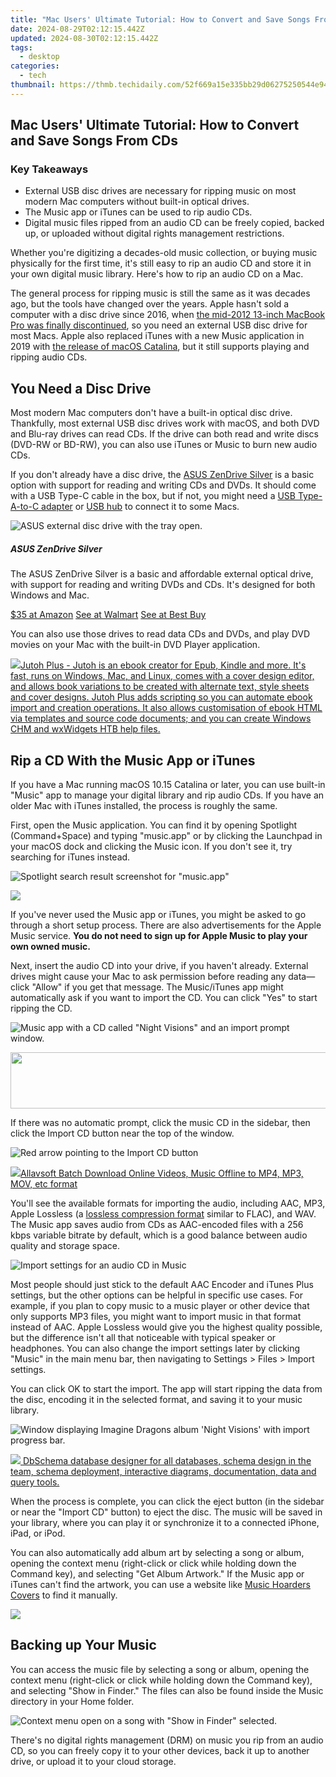 ```yaml
---
title: "Mac Users' Ultimate Tutorial: How to Convert and Save Songs From CDs"
date: 2024-08-29T02:12:15.442Z
updated: 2024-08-30T02:12:15.442Z
tags:
  - desktop
categories:
  - tech
thumbnail: https://thmb.techidaily.com/52f669a15e335bb29d06275250544e9470586ee079bd1c12147b53606781363c.jpg
---
```


## Mac Users' Ultimate Tutorial: How to Convert and Save Songs From CDs

### Key Takeaways

* External USB disc drives are necessary for ripping music on most modern Mac computers without built-in optical drives.
* The Music app or iTunes can be used to rip audio CDs.
* Digital music files ripped from an audio CD can be freely copied, backed up, or uploaded without digital rights management restrictions.

 Whether you're digitizing a decades-old music collection, or buying music physically for the first time, it's still easy to rip an audio CD and store it in your own digital music library. Here's how to rip an audio CD on a Mac.

 The general process for ripping music is still the same as it was decades ago, but the tools have changed over the years. Apple hasn't sold a computer with a disc drive since 2016, when [the mid-2012 13-inch MacBook Pro was finally discontinued](https://www.macrumors.com/2022/01/15/mid-2012-13-inch-macbook-pro-vintage/), so you need an external USB disc drive for most Macs. Apple also replaced iTunes with a new Music application in 2019 with [the release of macOS Catalina](https://youtube-lab.techidaily.com/24-crafting-shareable-moments-a-guide-to-enhanced-viewership-in-15-second-videos/), but it still supports playing and ripping audio CDs.

##  You Need a Disc Drive

 Most modern Mac computers don't have a built-in optical disc drive. Thankfully, most external USB disc drives work with macOS, and both DVD and Blu-ray drives can read CDs. If the drive can both read and write discs (DVD-RW or BD-RW), you can also use iTunes or Music to burn new audio CDs.

 If you don't already have a disc drive, the [ASUS ZenDrive Silver](https://www.amazon.com/ASUS-ZenDrive-External-Compatible-BackItUp/dp/B076CY7PW5?tag=hotoge-20&ascsubtag=UUhtgUeUpU2003190&asc%5Frefurl=https%3A%2F%2Fwww.howtogeek.com%2Fhow-to-rip-audio-cd-mac%2F&asc%5Fcampaign=Evergreen) is a basic option with support for reading and writing CDs and DVDs. It should come with a USB Type-C cable in the box, but if not, you might need a [USB Type-A-to-C adapter](https://www.amazon.com/Amazon-Basics-Converter-High-Speed-Certified/dp/B01GGKYXVE?tag=hotoge-20&ascsubtag=UUhtgUeUpU2003190&asc%5Frefurl=https%3A%2F%2Fwww.howtogeek.com%2Fhow-to-rip-audio-cd-mac%2F&asc%5Fcampaign=Evergreen) or [USB hub](https://extra-approaches.techidaily.com/2024-approved-joint-venture-campaigns-for-brands-on-video-platforms/) to connect it to some Macs.

![ASUS external disc drive with the tray open.](https://static1.howtogeekimages.com/wordpress/wp-content/uploads/2024/05/51y-aw6sijl-_ac_sl1000_.jpg) 

#####  ASUS ZenDrive Silver

The ASUS ZenDrive Silver is a basic and affordable external optical drive, with support for reading and writing DVDs and CDs. It's designed for both Windows and Mac.

[$35 at Amazon](https://www.amazon.com/ASUS-ZenDrive-External-Compatible-BackItUp/dp/B076CY7PW5?tag=hotoge-20&ascsubtag=UUhtgUeUpU2003190&asc%5Frefurl=https%3A%2F%2Fwww.howtogeek.com%2Fhow-to-rip-audio-cd-mac%2F&asc%5Fcampaign=Evergreen) [See at Walmart](https://www.walmart.com/ip/ASUS-ZenDrive-U9M-ultra-slim-portable-8X-DVD-burner-M-DISC-support-lifetime-data-backup-compatible-USB-Type-C-Type-A-Windows-Mac-OS/497181421) [See at Best Buy](https://shop-links.co/link/?exclusive=1&publisher_slug=itechdaily19598&url=https%3A%2F%2Fwww.bestbuy.com%2Fsite%2Fasus-zendrive-8x-max-dvd-write-speed-external-usb-2-0-dvdrw-cd-rw-drive-black%2F6285911.p%3FskuId%3D6285911) 

 You can also use those drives to read data CDs and DVDs, and play DVD movies on your Mac with the built-in DVD Player application.

<!-- affiliate ads begin -->
<a href="https://secure.2checkout.com/order/checkout.php?PRODS=4699091&QTY=1&AFFILIATE=108875&CART=1"><img src="https://secure.avangate.com/images/merchant/bccefcc1b1eee9eca3ae4f5c1a281482/products/1_jutoh-logo-1200x1600.jpg" border="0">Jutoh Plus -  Jutoh is an ebook creator for Epub, Kindle and more. It's fast, runs on Windows, Mac, and Linux, comes with a cover design editor, and allows book variations to be created with alternate text, style sheets and cover designs. Jutoh Plus adds scripting so you can automate ebook import and creation operations. It also allows customisation of ebook HTML via templates and source code documents; and you can create Windows CHM and wxWidgets HTB help files. </a>
<!-- affiliate ads end -->
##  Rip a CD With the Music App or iTunes

 If you have a Mac running macOS 10.15 Catalina or later, you can use built-in "Music" app to manage your digital library and rip audio CDs. If you have an older Mac with iTunes installed, the process is roughly the same.

 First, open the Music application. You can find it by opening Spotlight (Command+Space) and typing "music.app" or by clicking the Launchpad in your macOS dock and clicking the Music icon. If you don't see it, try searching for iTunes instead.

![Spotlight search result screenshot for "music.app"](https://static1.howtogeekimages.com/wordpress/wp-content/uploads/2024/05/screenshot-2024-05-16-at-2-24-22-pm.png) 

<!-- affiliate ads begin -->
<a href="https://shop.systoolsgroup.com/affiliate.php?ACCOUNT=SYSTOOBY&AFFILIATE=108875&PATH=https%3A%2F%2Fwww.systoolsgroup.com%3FAFFILIATE%3D108875%26RESOURCE%3DSysTools%2BGmail%2BBackup"><img src="https://www.systoolsgroup.com/box/gmail-backup.png" border="0"></a>
<!-- affiliate ads end -->
 If you've never used the Music app or iTunes, you might be asked to go through a short setup process. There are also advertisements for the Apple Music service. **You do not need to sign up for Apple Music to play your own owned music.** 

 Next, insert the audio CD into your drive, if you haven't already. External drives might cause your Mac to ask permission before reading any data—click "Allow" if you get that message. The Music/iTunes app might automatically ask if you want to import the CD. You can click "Yes" to start ripping the CD.

![Music app with a CD called "Night Visions" and an import prompt window.](https://static1.howtogeekimages.com/wordpress/wp-content/uploads/2024/05/screenshot-2024-05-16-at-2-17-34-pm.png) 

<!-- affiliate ads begin -->
<a href="https://laganoo.pxf.io/c/5597632/1657399/16446" target="_top" id="1657399"><img src="//a.impactradius-go.com/display-ad/16446-1657399" border="0" alt="" width="728" height="90"/></a><img height="0" width="0" src="https://imp.pxf.io/i/5597632/1657399/16446" style="position:absolute;visibility:hidden;" border="0" />
<!-- affiliate ads end -->
 If there was no automatic prompt, click the music CD in the sidebar, then click the Import CD button near the top of the window.

![Red arrow pointing to the Import CD button](https://static1.howtogeekimages.com/wordpress/wp-content/uploads/2024/05/screenshot-2024-05-16-at-2-31-51-pm.png) 

<!-- affiliate ads begin -->
<a href="https://secure.2checkout.com/order/checkout.php?PRODS=4631056&QTY=1&AFFILIATE=108875&CART=1"><img src="https://secure.avangate.com/images/merchant/997e65474a248252883b485717f7d098/products/buy-windows.png" border="0">Allavsoft Batch Download Online Videos, Music Offline to MP4, MP3, MOV, etc format </a>
<!-- affiliate ads end -->
 You'll see the available formats for importing the audio, including AAC, MP3, Apple Lossless (a [lossless compression format](https://blog-min.techidaily.com/how-to-restore-missing-photos-files-from-nova-y91-by-fonelab-android-recover-photos/) similar to FLAC), and WAV. The Music app saves audio from CDs as AAC-encoded files with a 256 kbps variable bitrate by default, which is a good balance between audio quality and storage space.

![Import settings for an audio CD in Music](https://static1.howtogeekimages.com/wordpress/wp-content/uploads/2024/05/screenshot-2024-05-16-at-2-59-20-pm.png) 

 Most people should just stick to the default AAC Encoder and iTunes Plus settings, but the other options can be helpful in specific use cases. For example, if you plan to copy music to a music player or other device that only supports MP3 files, you might want to import music in that format instead of AAC. Apple Lossless would give you the highest quality possible, but the difference isn't all that noticeable with typical speaker or headphones. You can also change the import settings later by clicking "Music" in the main menu bar, then navigating to Settings > Files > Import settings.

 You can click OK to start the import. The app will start ripping the data from the disc, encoding it in the selected format, and saving it to your music library.

![Window displaying Imagine Dragons album 'Night Visions' with import progress bar.](https://static1.howtogeekimages.com/wordpress/wp-content/uploads/2024/05/screenshot-2024-05-16-at-3-03-31-pm.png) 

<!-- affiliate ads begin -->
<a href="https://shop.dbschema.com/order/checkout.php?PRODS=19867419&QTY=1&AFFILIATE=108875&CART=1"> <img src="https://secure.avangate.com/images/merchant/176b22bab4e94a28619ca2433b2ef241/products/1_icon256.png" border="0">
DbSchema database designer for all databases, schema design in the team, schema deployment, interactive diagrams, documentation, data and query tools. </a>
<!-- affiliate ads end -->
 When the process is complete, you can click the eject button (in the sidebar or near the "Import CD" button) to eject the disc. The music will be saved in your library, where you can play it or synchronize it to a connected iPhone, iPad, or iPod.

 You can also automatically add album art by selecting a song or album, opening the context menu (right-click or click while holding down the Command key), and selecting "Get Album Artwork." If the Music app or iTunes can't find the artwork, you can use a website like [Music Hoarders Covers](https://covers.musichoarders.xyz/) to find it manually.

<!-- affiliate ads begin -->
<a href="https://secure.2checkout.com/order/checkout.php?PRODS=33729450&QTY=1&AFFILIATE=108875&CART=1"><img src="https://secure.avangate.com/images/merchant/7f687767ccf20fcea1c9dc4a5adc2326/Digisigner_banner_728_x_90_color_version.png" border="0"></a>
<!-- affiliate ads end -->
##  Backing up Your Music

 You can access the music file by selecting a song or album, opening the context menu (right-click or click while holding down the Command key), and selecting "Show in Finder." The files can also be found inside the Music directory in your Home folder.

![Context menu open on a song with "Show in Finder" selected.](https://static1.howtogeekimages.com/wordpress/wp-content/uploads/2024/05/screenshot-2024-05-16-at-3-21-14-pm.png) 

 There's no digital rights management (DRM) on music you rip from an audio CD, so you can freely copy it to your other devices, back it up to another drive, or upload it to your cloud storage.

<ins class="adsbygoogle"
     style="display:block"
     data-ad-format="autorelaxed"
     data-ad-client="ca-pub-7571918770474297"
     data-ad-slot="1223367746"></ins>



<ins class="adsbygoogle"
     style="display:block"
     data-ad-client="ca-pub-7571918770474297"
     data-ad-slot="8358498916"
     data-ad-format="auto"
     data-full-width-responsive="true"></ins>


